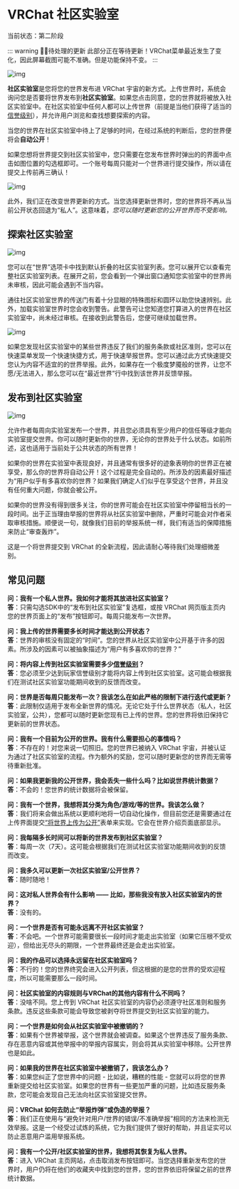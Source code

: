 # VRChat 社区实验室

当前状态：第二阶段

::: warning 🚧🚧待处理的更新
此部分正在等待更新！VRChat菜单最近发生了变化，因此屏幕截图可能不准确。但是功能保持不变。
:::

![img](../img/vrchat-community-labs-1.png)

**社区实验室**是您将您的世界发布进 VRChat 宇宙的新方式。上传世界时，系统会询问您是否要将世界发布到**社区实验室**。如果您点击同意，您的世界就将被放入社区实验室中。在社区实验室中任何人都可以上传世界（前提是当他们获得了适当的[信誉级别](./vrchat-safety-and-trust-system.md)），并允许用户浏览和查找想要探索的内容。

当您的世界在社区实验室中待上了足够的时间，在经过系统的判断后，您的世界便将会**自动公开**！

如果您想将世界提交到社区实验室中，您只需要在您发布世界时弹出的的界面中点击如图位置的勾选框即可。一个账号每周只能对一个世界进行提交操作，所以请在提交上传前再三确认！

![img](../img/vrchat-community-labs-2.png)

此外，我们正在改变世界更新的方式。当您选择更新世界时，您的世界将不再从当前公开状态回退为“私人”。这意味着，*您可以随时更新您的公开世界而不受影响。*

## 探索社区实验室

![img](../img/vrchat-community-labs-3.png)

您可以在“世界”选项卡中找到默认折叠的社区实验室列表。您可以展开它以查看完整社区实验室列表。在展开之前，您会看到一个弹出窗口通知您实验室中的世界尚未审核，因此可能会遇到不当内容。

通往社区实验室世界的传送门有着十分显眼的特殊图标和圆环以助您快速辨别。此外，加载实验室世界时您会收到警告。此警告可让您知道您打算进入的世界在社区实验室中，尚未经过审核。在接收到此警告后，您便可继续加载世界。

![img](../img/vrchat-community-labs-4.png)

如果您发现社区实验室中的某些世界违反了我们的服务条款或社区准则，您可以在快速菜单发现一个快速快捷方式，用于快速举报世界。您可以通过此方式快速提交您认为内容不适宜的的世界举报。此外，如果存在一个极度梦魇般的世界，让您不愿/无法进入，那么您可以在“最近世界”行中找到该世界并反馈举报。

## 发布到社区实验室

![img](../img/vrchat-community-labs-5.png)

允许作者每周向实验室发布一个世界，并且您必须具有至少用户的信任等级才能向实验室提交世界。你可以随时更新你的世界，无论你的世界处于什么状态。如前所述，这也适用于当前处于公共状态的所有世界！

如果你的世界在实验室中表现良好，并且通常有很多好的迹象表明你的世界正在被享受，那么你的世界将自动公开！这个过程是完全自动的。所涉及的因素最好描述为“用户似乎有多喜欢你的世界？如果我们确定人们似乎在享受这个世界，并且没有任何重大问题，你就会被公开。

如果你的世界没有得到很多关注，你的世界可能会在社区实验室中停留相当长的一段时间。出于正当理由举报的世界将从社区实验室中删除，严重时可能会对作者采取审核措施。顺便说一句，就像我们目前的举报系统一样，我们有适当的保障措施来防止“审查轰炸”。

这是一个将世界提交到 VRChat 的全新流程，因此请耐心等待我们处理细微差别。

## 常见问题

**问：我有一个私人世界。我如何才能将其放进社区实验室？**<br>
**答**：只需勾选SDK中的“发布到社区实验室”复选框，或按 VRChat 网页版主页内您的世界页面上的“发布”按钮即可。每周只能发布一次世界。

**问：我上传的世界需要多长时间才能达到公开状态？**<br>
**答**：世界的审核没有固定的“时间”。您的世界从社区实验室中公开基于许多的因素。所涉及的因素可以被抽象描述为“用户有多喜欢你的世界？”

**问：将内容上传到社区实验室需要多少[信誉级别](./vrchat-safety-and-trust-system.md)？**<br>
**答**：您必须至少达到玩家信誉级别才能将内容上传到社区实验室。这可能会根据我们在测试社区实验室功能期间收到的反馈而改变。

**问：世界是否每周只能发布一次？我该怎么在如此严格的限制下进行迭代或更新？**<br>
**答**：此限制仅适用于发布全新世界的情况。无论它处于什么世界状态（私人，社区实验室，公共），您都可以随时更新您现有已上传的世界。您的世界将依旧保持它更新前的世界状态。

**问：我有一个目前为公开的世界。我有什么需要担心的事情吗？**<br>
**答**：不存在的！对您来说一切照旧。您的世界已被纳入 VRChat 宇宙，并被认证为通过了社区实验室的流程。作为额外的奖励，您可以随时更新您的世界而无需等待重新批准。

**问：如果我更新我的公开世界，我会丢失一些什么吗？比如说世界统计数据？**<br>
**答**：不会的！您世界的统计数据将会被保留。

**问：我有一个世界，我想将其分类为角色/游戏/等的世界。我该怎么做？**<br>
**答**：我们将来会做出系统以更顺利地将一切自动化操作，但目前您还是需要通过在上传界面提交[“将世界上传为公开”](https://creators.vrchat.com/worlds/submitting-a-world-to-be-made-public/)表单来实现。它会在世界介绍页面底部显示。

**问：我每隔多长时间可以将新的世界发布到社区实验室？**<br>
**答**：每周一次（7天）。这可能会根据我们在测试社区实验室功能期间收到的反馈而改变。

**问：我多久可以更新一次社区实验室/公开世界？**<br>
**答**：随时随地！

**问：这对私人世界会有什么影响 —— 比如，那些我没有放入社区实验室内的世界？**<br>
**答**：没有的。

**问：一个世界是否有可能永远离不开社区实验室？**<br>
**答**：不会吧。一个世界可能需要很长一段时间才能走出实验室（如果它压根不受欢迎），但给出无尽头的期限，一个世界最终还是会走出实验室。

**问：我的作品可以选择永远留在社区实验室吗？**<br>
**答**：不行的！您的世界终究会进入公开列表，但这根据的是您的世界的受欢迎程度，所以可能需要那么一段时间。

**问：社区实验室的内容规则与VRChat的其他内容有什么不同吗？**<br>
**答**：没啥不同。您上传到 VRChat 社区实验室的内容仍必须遵守社区准则和服务条款。违反这些条款可能会导致您被剥夺将世界提交到社区实验室的能力。

**问：一个世界是如何会从社区实验室中被撤销的？**<br>
**答**：如果有个世界被举报，这个世界就会被调查。如果这个世界违反了服务条款、存在恶意内容或其他举报中的举报内容属实，则会将其从实验室中移除。公开世界也是如此。

**问：如果我的世界在社区实验室中被撤销了，我该怎么办？**<br>
**答**：如果您纠正了您世界中的问题 - 比如说，糟糕的性能 - 您就可以将您的世界重新提交给社区实验室。如果您的世界有一些更加严重的问题，比如违反服务条款，您可能会发现自己无法向社区实验室提交世界。

**问：VRChat 如何去防止“举报炸弹”或伪造的举报？**<br>
**答**：我们正在使用与“避免针对用户/世界的错误/不准确举报”相同的方法来检测无效举报。这是一个经受过试炼的系统，它为我们提供了很好的帮助，并且证实可以防止恶意用户滥用举报系统。

**问：我有一个公开/社区实验室的世界，我想将其恢复为私人世界。**<br>
**答**：进入 VRChat 主页网站，点击取消发布按钮即可。当您选择重新发布您的世界时，用户仍将在他们的收藏夹中找到您的世界，您的世界依旧将保留之前的世界统计数据。